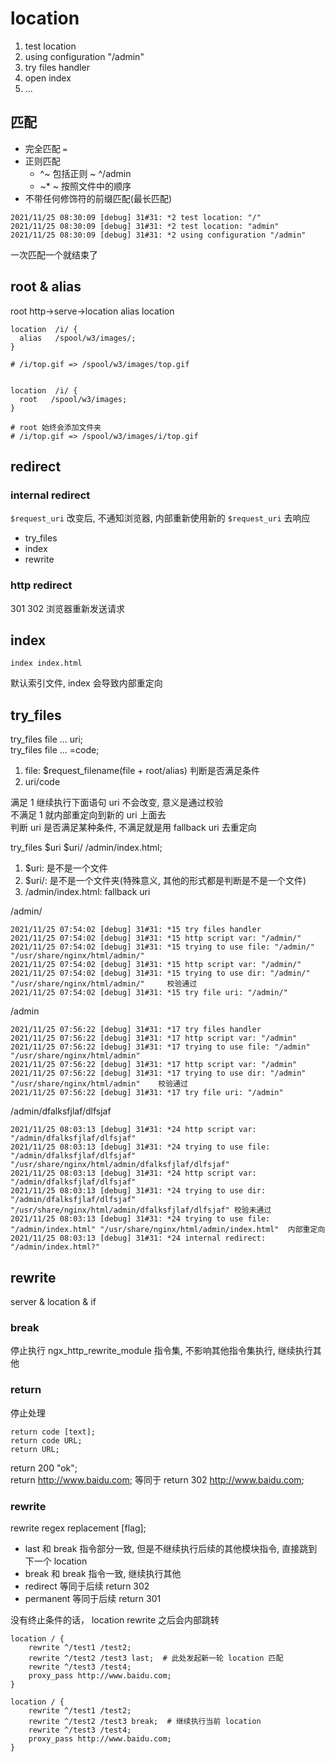 # location

1. test location
2. using configuration "/admin"
3. try files handler
4. open index
5. ...

## 匹配

- 完全匹配 `=`
- 正则匹配
  - ^~   包括正则 ~  ^/admin
  - ~\* ~ 按照文件中的顺序
- 不带任何修饰符的前缀匹配(最长匹配)

```log
2021/11/25 08:30:09 [debug] 31#31: *2 test location: "/"
2021/11/25 08:30:09 [debug] 31#31: *2 test location: "admin"
2021/11/25 08:30:09 [debug] 31#31: *2 using configuration "/admin"
```

一次匹配一个就结束了

## root & alias

root http->serve->location
alias location

```nginx
location  /i/ {
  alias   /spool/w3/images/;
}

# /i/top.gif => /spool/w3/images/top.gif


location  /i/ {
  root   /spool/w3/images; 
}

# root 始终会添加文件夹
# /i/top.gif => /spool/w3/images/i/top.gif
```

## redirect

### internal redirect

`$request_uri` 改变后, 不通知浏览器, 内部重新使用新的 `$request_uri` 去响应

- try_files
- index
- rewrite

### http redirect

301 302 浏览器重新发送请求

## index

```text
index index.html
```

默认索引文件, index 会导致内部重定向

## try_files

try_files file ... uri;  
try_files file ... =code;

1. file:  $request_filename(file + root/alias) 判断是否满足条件
2. uri/code

满足 1 继续执行下面语句 uri 不会改变, 意义是通过校验  
不满足 1 就内部重定向到新的 uri 上面去  
判断 uri 是否满足某种条件, 不满足就是用 fallback uri 去重定向

try_files $uri $uri/ /admin/index.html;

1. $uri:  是不是一个文件
2. $uri/: 是不是一个文件夹(特殊意义, 其他的形式都是判断是不是一个文件)
3. /admin/index.html: fallback uri

/admin/

```log
2021/11/25 07:54:02 [debug] 31#31: *15 try files handler
2021/11/25 07:54:02 [debug] 31#31: *15 http script var: "/admin/"
2021/11/25 07:54:02 [debug] 31#31: *15 trying to use file: "/admin/" "/usr/share/nginx/html/admin/"
2021/11/25 07:54:02 [debug] 31#31: *15 http script var: "/admin/"
2021/11/25 07:54:02 [debug] 31#31: *15 trying to use dir: "/admin/" "/usr/share/nginx/html/admin/"     校验通过
2021/11/25 07:54:02 [debug] 31#31: *15 try file uri: "/admin/"
```

/admin

```log
2021/11/25 07:56:22 [debug] 31#31: *17 try files handler
2021/11/25 07:56:22 [debug] 31#31: *17 http script var: "/admin"
2021/11/25 07:56:22 [debug] 31#31: *17 trying to use file: "/admin" "/usr/share/nginx/html/admin"
2021/11/25 07:56:22 [debug] 31#31: *17 http script var: "/admin"
2021/11/25 07:56:22 [debug] 31#31: *17 trying to use dir: "/admin" "/usr/share/nginx/html/admin"    校验通过
2021/11/25 07:56:22 [debug] 31#31: *17 try file uri: "/admin"
```

/admin/dfalksfjlaf/dlfsjaf

```log
2021/11/25 08:03:13 [debug] 31#31: *24 http script var: "/admin/dfalksfjlaf/dlfsjaf"
2021/11/25 08:03:13 [debug] 31#31: *24 trying to use file: "/admin/dfalksfjlaf/dlfsjaf" "/usr/share/nginx/html/admin/dfalksfjlaf/dlfsjaf"
2021/11/25 08:03:13 [debug] 31#31: *24 http script var: "/admin/dfalksfjlaf/dlfsjaf"
2021/11/25 08:03:13 [debug] 31#31: *24 trying to use dir: "/admin/dfalksfjlaf/dlfsjaf" "/usr/share/nginx/html/admin/dfalksfjlaf/dlfsjaf" 校验未通过
2021/11/25 08:03:13 [debug] 31#31: *24 trying to use file: "/admin/index.html" "/usr/share/nginx/html/admin/index.html"  内部重定向
2021/11/25 08:03:13 [debug] 31#31: *24 internal redirect: "/admin/index.html?"
```

## rewrite

server & location & if

### break

停止执行 ngx_http_rewrite_module 指令集, 不影响其他指令集执行, 继续执行其他

### return

停止处理

```nginx
return code [text];
return code URL;
return URL;
```

return 200 "ok";  
return http://www.baidu.com; 等同于 return 302 http://www.baidu.com;

### rewrite

rewrite regex replacement [flag];

- last     和 break 指令部分一致, 但是不继续执行后续的其他模块指令, 直接跳到下一个 location
- break    和 break 指令一致, 继续执行其他
- redirect 等同于后续 return 302
- permanent 等同于后续 return 301

没有终止条件的话， location rewrite 之后会内部跳转

```nginx
location / {
    rewrite ^/test1 /test2;
    rewrite ^/test2 /test3 last;  # 此处发起新一轮 location 匹配
    rewrite ^/test3 /test4;
    proxy_pass http://www.baidu.com;
}

location / {
    rewrite ^/test1 /test2;
    rewrite ^/test2 /test3 break;  # 继续执行当前 location
    rewrite ^/test3 /test4;
    proxy_pass http://www.baidu.com;
}
```
